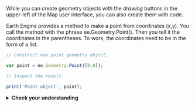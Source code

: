 While you can create geometry objects with the _drawing_ buttons in the upper-left of the Map user interface, you can also create them with code.   

Earth Engine provides a method to make a point from coordinates (x,y). You call the method with the phrase ee.Geometry.Point(). Then you tell it the coordinates in the parentheses. To work, the coordinates need to be in the form of a list.  



```js
// Construct new point geometry object.  

var point = ee.Geometry.Point([0,0]);

// Inspect the result.

print('Point object', point);
```

<details>
<summary><b>Check your understanding</b></summary>
<br>
<li>Which number represents the Prime Meridian</li>  
<br>  
<li>Which number represents the Equator?
</details>  
